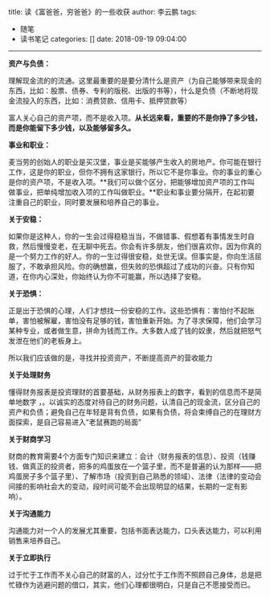 title: 读《富爸爸，穷爸爸》的一些收获
author: 李云鹏
tags:
  - 随笔
  - 读书笔记
categories: []
date: 2018-09-19 09:04:00
---
**资产与负债：**

理解现金流的的流通。这里最重要的是要分清什么是资产（为自己能够带来现金的东西，比如：股票、债券、专利的版税、出版的书等），什么是负债（不断地将现金流投入的东西，比如：消费贷款、信用卡、抵押贷款等）

富人关心自己的资产项，而不是收入项。**从长远来看，重要的不是你挣了多少钱，而是你能留下多少钱，以及能够留多久。**


**事业和职业：**

麦当劳的创始人的职业是买汉堡，事业是买能够产生收入的房地产。你可能在银行工作，这是你的职业，但你不拥有这家银行，所以它不是你事业。你的事业的重心是你的资产项，不是收入项。**我们可以做个区分，把能够增加资产项的工作叫做事业，把单纯增加收入项的工作叫做职业。**职业和事业要分隔开，在起初要注重自己的职业，同时要发展和培养自己的事业。



**关于安稳：**

如果你是这种人，你的一生会过得稳稳当当，不做错事、假想着有事情发生时自救，然后慢慢变老，在无聊中死去。你会有许多朋友，他们很喜欢你，因为你真的是一个努力工作的好人。你的一生过得很安稳，处世无误。但事实是，你向生活屈服了，不敢承担风险。你的确想赢，但失败的恐惧超过了成功的兴奋。只有你知道，在你内心深处，你始终认为你不可能赢，所以选择了安稳。


**关于恐惧：**

正是出于恐惧的心理，人们才想找一份安稳的工作。这些恐惧有：害怕付不起账单，害怕被解雇，害怕没有足够的钱，害怕重新开始。为了寻求保障，他们会学习某种专业，或者做生意，拼命为钱而工作。大多数人成了钱的奴隶，然后就把怒气发泄在他们的老板身上。

所以我们应该做的是，寻找并投资资产，不断提高资产的营收能力

**关于处理财务**

懂得财务报表是投资理财的首要基础，从财务报表上的数字，看到的信息而不是简单地数字 ，。以诚实的态度对待自己的财务问题，认清自己的现金流，区分自己的资产和负债；避免自己在年轻是背有负债，如果有负债，将会束缚自己的在理财方面探索，是自己容易进入“老鼠赛跑的局面”

**关于财商学习**

财商的教育需要4个方面专门知识来建立：会计（财务报表的信息）、投资（钱赚钱、做真正的投资者，把多的鸡蛋放在一个篮子里，而不是普遍的认为那样——把鸡蛋房子多个篮子里）、了解市场（投资到自己熟悉的领域）、法律（法律的变动会间接的影响社会大的变动，段时间可能不会出现明显的结果，长期的一定有影响）。

**关于沟通能力**

沟通能力对一个人的发展尤其重要，包括书面表达能力，口头表达能力，可以利用销售来培养自己。

**关于立即执行**

过于忙于工作而不关心自己的财富的人，过分忙于工作而不照顾自己身体，总是把忙碌作为逃避问题的借口，其实，他们心理都很明白，只是自己不愿接受而已。
